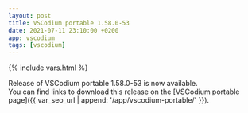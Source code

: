```yaml
---
layout: post
title: VSCodium portable 1.58.0-53
date: 2021-07-11 23:10:00 +0200
app: vscodium
tags: [vscodium]
---
```

{% include vars.html %}

Release of VSCodium portable 1.58.0-53 is now available.<br />
You can find links to download this release on the [VSCodium portable page]({{ var_seo_url | append: '/app/vscodium-portable/' }}).
